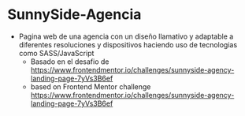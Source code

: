 # SunnySide-Agencia

* Pagina web de una agencia con un diseño llamativo y adaptable a diferentes resoluciones y dispositivos haciendo uso de tecnologias como SASS/JavaScript
  * Basado en el desafio de https://www.frontendmentor.io/challenges/sunnyside-agency-landing-page-7yVs3B6ef
  * based on Frontend Mentor challenge https://www.frontendmentor.io/challenges/sunnyside-agency-landing-page-7yVs3B6ef
